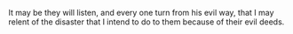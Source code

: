 It may be they will listen, and every one turn from his evil way, that I may relent of the disaster that I intend to do to them because of their evil deeds.

